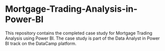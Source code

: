 # Mortgage-Trading-Analysis-in-Power-BI
This repository contains the completed case study for Mortgage Trading Analysis using Power BI. The case study is part of the Data Analyst in Power BI track on the DataCamp platform.
